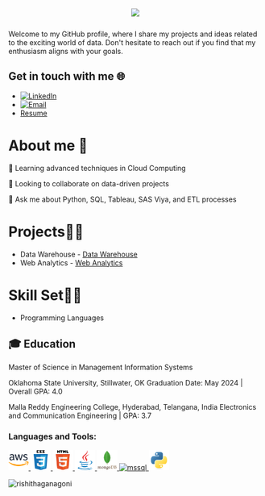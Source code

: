 
<h1 align="center" style="color: red;">
    <img src="https://readme-typing-svg.herokuapp.com/?font=Righteous&size=35&center=true&vCenter=true&width=500&height=70&duration=4000&lines=Hi+There!+👋;+I'm+Rishitha+Ganagoni!;" />
</h1>

Welcome to my GitHub profile, where I share my projects and ideas related to the exciting world of data. Don't hesitate to reach out if you find that my enthusiasm aligns with your goals.

## Get in touch with me 🌐

- [![LinkedIn](https://img.shields.io/badge/LinkedIn-Connect-blue?style=for-the-badge&logo=linkedin)](https://www.linkedin.com/in/rishitha-ganagoni/)
- [![Email](https://img.shields.io/badge/Email-Contact%20Me-brightgreen?style=for-the-badge&logo=gmail)](mailto:rishithagoud292000@gmail.com)
- [Resume](<Link_to_Your_Resume>)

# About me 🚀
🌱 Learning advanced techniques in Cloud Computing

👯 Looking to collaborate on data-driven projects

💬 Ask me about Python, SQL, Tableau, SAS Viya, and ETL processes

# Projects👩‍🏭

- Data Warehouse - [Data Warehouse](https://github.com/RishithaGanagoni/Data-Warehousing)
- Web Analytics - [Web Analytics](https://github.com/RishithaGanagoni/Web-Analytics)

# Skill Set🤹‍♂️

- Programming Languages
  
## 🎓 Education

Master of Science in Management Information Systems

Oklahoma State University, Stillwater, OK
Graduation Date: May 2024 | Overall GPA: 4.0

Malla Reddy Engineering College, Hyderabad, Telangana, India
Electronics and Communication Engineering | GPA: 3.7


<h3 align="left">Languages and Tools:</h3>
<p align="left"> <a href="https://aws.amazon.com" target="_blank" rel="noreferrer"> <img src="https://raw.githubusercontent.com/devicons/devicon/master/icons/amazonwebservices/amazonwebservices-original-wordmark.svg" alt="aws" width="40" height="40"/> </a> <a href="https://www.w3schools.com/css/" target="_blank" rel="noreferrer"> <img src="https://raw.githubusercontent.com/devicons/devicon/master/icons/css3/css3-original-wordmark.svg" alt="css3" width="40" height="40"/> </a> <a href="https://www.w3.org/html/" target="_blank" rel="noreferrer"> <img src="https://raw.githubusercontent.com/devicons/devicon/master/icons/html5/html5-original-wordmark.svg" alt="html5" width="40" height="40"/> </a> <a href="https://www.java.com" target="_blank" rel="noreferrer"> <img src="https://raw.githubusercontent.com/devicons/devicon/master/icons/java/java-original.svg" alt="java" width="40" height="40"/> </a> <a href="https://www.mongodb.com/" target="_blank" rel="noreferrer"> <img src="https://raw.githubusercontent.com/devicons/devicon/master/icons/mongodb/mongodb-original-wordmark.svg" alt="mongodb" width="40" height="40"/> </a> <a href="https://www.microsoft.com/en-us/sql-server" target="_blank" rel="noreferrer"> <img src="https://www.svgrepo.com/show/303229/microsoft-sql-server-logo.svg" alt="mssql" width="40" height="40"/> </a> <a href="https://www.python.org" target="_blank" rel="noreferrer"> <img src="https://raw.githubusercontent.com/devicons/devicon/master/icons/python/python-original.svg" alt="python" width="40" height="40"/> </a> </p>

<p><img align="center" src="https://github-readme-stats.vercel.app/api/top-langs?username=rishithaganagoni&show_icons=true&locale=en&layout=compact" alt="rishithaganagoni" /></p>



